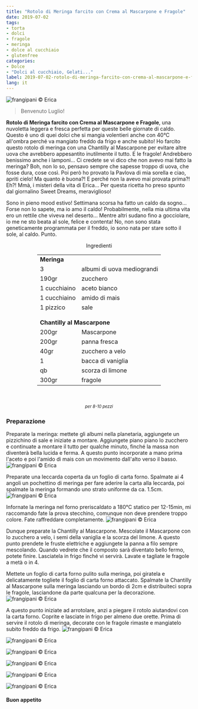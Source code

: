 ```yaml
---
title: "Rotolo di Meringa farcito con Crema al Mascarpone e Fragole"
date: 2019-07-02
tags:
- torta
- dolci
- fragole
- meringa
- dolce al cucchiaio
- glutenfree
categories:
- Dolce
- "Dolci al cucchiaio, Gelati..."
label: 2019-07-02-rotolo-di-meringa-farcito-con-crema-al-mascarpone-e-fragole
lang: it
---
```

![](header.jpeg "frangipani © Erica")

> Benvenuto Luglio!

**Rotolo di Meringa farcito con Crema al Mascarpone e Fragole**, una nuvoletta leggera e fresca perfetta per queste belle giornate di caldo. Questo è uno di quei dolci che si mangia volentieri anche con 40°C all'ombra perché va mangiato freddo da frigo e anche subito! Ho farcito questo rotolo di meringa con una Chantilly al Mascarpone per evitare altre uova che avrebbero appesantito inutilmente il tutto. E le fragole! Andrebbero benissimo anche i lamponi... Ci credete se vi dico che non avevo mai fatto la meringa? Boh, non lo so, pensavo sempre che sapesse troppo di uova, che fosse dura, cose così. Poi però ho provato la Pavlova di mia sorella e ciao, apriti cielo! Ma quanto è buona?! E perché non la avevo mai provata prima?! Eh?! Mmà, i misteri della vita di Erica... Per questa ricetta ho preso spunto dal giornalino Sweet Dreams, meraviglioso! 

Sono in pieno mood estivo! Settimana scorsa ha fatto un caldo da sogno... Forse non lo sapete, ma io amo il caldo! Probabilmente, nella mia ultima vita ero un rettile che viveva nel deserto... Mentre altri sudano fino a gocciolare, io me ne sto beata al sole, felice e contenta! No, non sono stata geneticamente programmata per il freddo, io sono nata per stare sotto il sole, al caldo. Punto.

<div id="wrapper" style="text-align: center">
  <div id="yourdiv" style="display: inline-block;">
    <div class="ingredients" itemscope itemtype="http://schema.org/Recipe">
      <span itemprop="name" style="display:none;">Rotolo di Meringa farcito con Crema al Mascarpone e Fragole</span>
      <span itemprop="recipeCategory" style="display:none;">Dolce</span>
      <img itemprop="image" style="display:none;" class="ignore-gallery-item" src="header.jpeg"/>
      <span itemprop="author" style="display:none;">Erica Raiano</span>
      <span itemprop="description" style="display:none;">Rotolo di Meringa farcito con Crema al Mascarpone e Fragole, una nuvoletta leggera e fresca perfetta per queste belle giornate di caldo.</span>
      <div class="ingredients-title">Ingredienti</div>
      <table>
        <tbody>
          <tr>          
            <td colspan="2"><b>Meringa</b></td>
          </tr>      
          <tr itemprop="recipeIngredient">
            <td>3</td>
            <td>albumi di uova mediograndi</td>
          </tr>
          <tr itemprop="recipeIngredient">
            <td>190gr</td>
            <td>zucchero</td>
          </tr>
          <tr itemprop="recipeIngredient">
            <td>1 cucchiaino</td>
            <td>aceto bianco</td>
          </tr>
          <tr itemprop="recipeIngredient">
            <td>1 cucchiaino</td>
            <td>amido di mais</td>
          </tr>
          <tr itemprop="recipeIngredient">
            <td>1 pizzico</td>
            <td>sale</td>
          </tr>
          <tr style="height: 15px;"></tr>
          <tr>          
            <td colspan="2"><b>Chantilly al Mascarpone</b></td>
          </tr>
          <tr itemprop="recipeIngredient">
            <td>200gr</td>
            <td>Mascarpone</td>
          </tr>
          <tr itemprop="recipeIngredient">
            <td>200gr</td>
            <td>panna fresca</td>
          </tr>
          <tr itemprop="recipeIngredient">
            <td>40gr</td>
            <td>zucchero a velo</td>
          </tr>
          <tr itemprop="recipeIngredient">
            <td>1</td>
            <td>bacca di vaniglia</td>
          </tr>
          <tr itemprop="recipeIngredient">
            <td>qb</td>
            <td>scorza di limone</td>
          </tr>
          <tr itemprop="recipeIngredient">
            <td>300gr</td>
            <td>fragole</td>
          </tr>
        </tbody>
      </table>
      <br></br>
      <i class="pull-right" style="font-size: 80%;">per 8-10 pezzi</i>
    </div>
  </div>
</div>


<h3>
  <font color="grey">
    <i class="fa fa-cogs"></i>
  </font> Preparazione
</h3>

Preparate la meringa: mettete gli albumi nella planetaria, aggiungete un pizzichino di sale e iniziate a montare. Aggiungete piano piano lo zucchero e continuate a montare il tutto per qualche minuto, finché la massa non diventerà bella lucida e ferma. A questo punto incorporate a mano prima l'aceto e poi l'amido di mais con un movimento dall'alto verso il basso.
![](meringa.jpeg "frangipani © Erica")

Preparate una leccarda coperta da un foglio di carta forno. Spalmate ai 4 angoli un pochettino di meringa per fare aderire la carta alla leccarda, poi spalmate la meringa formando uno strato uniforme da ca. 1.5cm.
![](teglia.jpeg "frangipani © Erica")

Infornate la meringa nel forno preriscaldato a 180°C statico per 12-15min, mi raccomando fate la prova stecchino, comunque non deve prendere troppo colore. Fate raffreddare completamente.
![](sfornata.jpeg "frangipani © Erica")

Dunque preparate la Chantilly al Mascarpone. Mescolate il Mascarpone con lo zucchero a velo, i semi della vaniglia e la scorza del limone. A questo punto prendete le fruste elettriche e aggiungete la panna a filo sempre mescolando. Quando vedrete che il composto sarà diventato bello fermo, potete finire. Lasciatela in frigo finché vi servirà. Lavate e tagliate le fragole a metà o in 4.

Mettete un foglio di carta forno pulito sulla meringa, poi giratela e delicatamente togliete il foglio di carta forno attaccato. Spalmate la Chantilly al Mascarpone sulla meringa lasciando un bordo di 2cm e distribuiteci sopra le fragole, lasciandone da parte qualcuna per la decorazione.
![](farcito.jpeg "frangipani © Erica")

A questo punto iniziate ad arrotolare, anzi a piegare il rotolo aiutandovi con la carta forno. Coprite e lasciate in frigo per almeno due orette. Prima di servire il rotolo di meringa, decorate con le fragole rimaste e mangiatelo subito freddo da frigo.
![](risultato1.jpeg "frangipani © Erica")

![](risultato2.jpeg "frangipani © Erica")

![](risultato3.jpeg "frangipani © Erica")

![](risultato4.jpeg "frangipani © Erica")

![](risultato5.jpeg "frangipani © Erica")

![](risultato6.jpeg "frangipani © Erica")

<h4>Buon appetito
  <font color="red">
    <i class="fa fa-smile-o"></i>
  </font>
</h4>